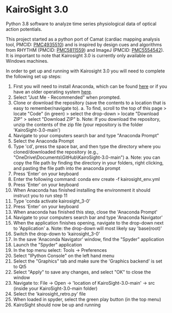 # KairoSight 3.0
Python 3.8 software to analyze time series physiological data of optical action potentials.

This project started as a python port of Camat (cardiac mapping analysis tool, PMCID: [PMC4935510](https://www.ncbi.nlm.nih.gov/pmc/articles/PMC4935510/)) and is inspired by design cues and algorithms from RHYTHM (PMCID: [PMC5811559](https://www.ncbi.nlm.nih.gov/pmc/articles/PMC5811559/)) and ImageJ (PMCID: [PMC5554542](https://www.ncbi.nlm.nih.gov/pmc/articles/PMC5554542/)). It is important to note that Kairosight 3.0 is currently only available on Windows machines.
 
In order to get up and running with Kairosight 3.0 you will need to complete the following set up steps:
1. First you will need to install Anaconda, which can be found [here](https://docs.anaconda.com/anaconda/install/windows/) or if you have an older operating system [here](https://docs.anaconda.com/free/anaconda/install/old-os/).
2. Select "Just Me - Recommended" when prompted.
3. Clone or download the repository (save the contents to a location that is easy to remember/navigate to).
   a. To find, scroll to the top of this page > locate "Code" (in green) > select the drop-down > locate "Download ZIP" > select "Download ZIP"
   b. Note: If you download the repository, unzip the contents of the zip file (your repository is the folder 'KairoSight-3.0-main')
4. Navigate to your computers search bar and type "Anaconda Prompt"
5. Select the Anaconda Prompt
6. Type 'cd', press the space bar, and then type the directory where you cloned/downloaded the repository (e.g., "OneDrive\Documents\GitHub\KairoSight-3.0-main")
   a. Note: you can copy the file path by finding the directory in your folders, right clicking, and pasting the file path into the anaconda prompt
7. Press 'Enter' on your keyboard
8. Enter the following command: conda env create -f kairosight_env.yml
9. Press 'Enter' on your keyboard
10. When Anaconda has finished installing the environment it should instruct you to run step 11
11. Type 'conda activate kairosight_3-0'
12. Press 'Enter' on your keyboard
13. When anaconda has finished this step, close the 'Anaconda Prompt'
14. Navigate to your computers search bar and type 'Anaconda Navigator'
15. When the application finishes opening, navigate to the drop-down next to 'Application'
   a. Note: the drop-down will most likely say 'base(root)'
16. Switch the drop-down to 'kairosight_3-0'
17. In the save 'Anaconda Navigator' window, find the "Spyder" application
18. Launch the "Spyder" application
19. In the top menu select: Tools -> Preferences
20. Select "IPython Console" on the left hand menu
21. Select the "Graphics" tab and make sure the 'Graphics backend' is set to Qt5
22. Select "Apply" to save any changes, and select "OK" to close the window
23. Navigate to: File -> Open -> 'location of KairoSight-3.0-main' -> src (inside your KairoSight-3.0-main folder) 
24. Select the 'kairosight_retro.py' file
25. When loaded in spyder, select the green play button (in the top menu)
26. KairoSight should now be up and running

